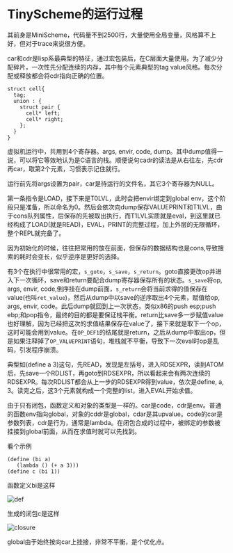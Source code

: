 TinyScheme的运行过程
==
其前身是MiniScheme，代码量不到2500行，大量使用全局变量，风格算不上好，但对于trace来说很方便。

car和cdr是lisp系最典型的特征，通过宏包装后，在C层面大量使用。为了减少分配碎片，一次性先分配连续的内存，其中每个元素典型的tag value风格。每次分配或释放都会将cdr指向正确的位置。

```
struct cell{
  tag;
  union : {
    struct pair {
      cell* left;
      cell* right;
    };
  }
}
```

虚拟机运行中，共用到4个寄存器。args, envir, code, dump。其中dump值得一说，可以将它等效地认为是C语言的栈。顺便说句cadr的读法是从右往左，先cdr再car，取第2个元素，习惯表示记住就行。

运行前先将args设置为pair，car是待运行的文件名，其它3个寄存器为NULL。

第一条指令是LOAD，接下来是T0LVL，此时会把envir绑定到global env，这个阶段只是准备，所以命名为0。然后会依次向dump保存VALUEPRINT和T1LVL，由于cons队列属性，后保存的先被取出执行，而T1LVL实质就是eval，到这里就已经构成了LOAD(就是READ)，EVAL，PRINT的完整过程，加上外层的无限循环，整个REPL就完备了。

因为初始化的时候，往往把常用的放在前面，但保存的数据结构也是cons,导致搜索的耗时会变长，似乎逆序是更好的选择。

有3个在执行中很常用的宏，`s_goto`，`s_save`，`s_return`。goto直接更改op并进入下一次循环，save和return要配合dump寄存器保存所有的状态。`s_save`将op, args, envir, code,倒序挂在dump前面，`s_return`会将当前求得的值保存在value(也叫`ret_value`)，然后从dump中以save的逆序取出4个元素，赋值给op, args, envir, code。此后dump就回到上一次状态，类似x86的push esp;push ebp;和pop指令，最终的目的都是要保证栈平衡。return比save多一步赋值value也好理解，因为已经把这次的求值结果保存在value了，接下来就是取下一个op，这时可能会用到value。在`OP_DEF1`的结尾就是return，之后从dump中取出op，但是如果注释掉了`OP_VALUEPRINT`语句，堆栈就不平衡，导致下一次eval时op是乱码，引发程序崩溃。

典型如(define a 3)这句，先READ，发现是左括号，进入RDSEXPR，读到ATOM后，先save一个RDLIST，再goto到RDSEXPR，所以看起来会有两次连续的RDSEXPR。每次RDLIST都会从上一步的RDSEXPR得到value，依次是define, a, 3。读完之后，这3个元素就构成一个完整的list，进入EVAL开始求值。

由于只有闭包，函数定义和对象的类型是一样的。car是code，cdr是env。普通的函数env指向global，对象的cddr是global，cdar是其upvalue。code的car是参数列表，cdr是行为，通常是lambda。在闭包合成的过程中，被绑定的参数被挂接到global前面，从而在求值时就可以先找到。

看个示例
```
(define (bi a)
   (lambda () (+ a 3)))
(define c (bi 1))
```

函数定义bi是这样

![def](/img/scm-def.png)

生成的闭包c是这样

![closure](/img/scm-clo.png)

global由于始终按向car上挂接，非常不平衡，是个优化点。